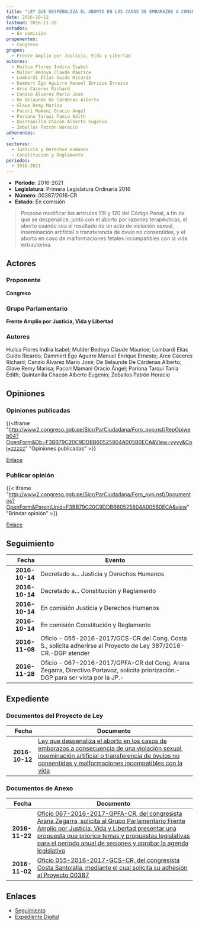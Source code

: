 ```yaml
---
title: "LEY QUE DESPENALIZA EL ABORTO EN LOS CASOS DE EMBARAZOS A CONSECUENCIA DE UNA VIOLACIÓN SEXUAL, INSEMINACIÓN ARTIFICIAL O TRANSFERENCIA DE ÓVULOS NO CONSENTIDAS Y MALFORMACIONES INCOMPATIBLES CON LA VIDA."
date: 2016-10-12
lastmod: 2016-11-28
estados: 
  - En comisión
proponentes: 
  - Congreso
grupos: 
  - Frente Amplio por Justicia, Vida y Libertad
autores: 
  - Huilca Flores Indira Isabel
  - Mulder Bedoya Claude Maurice
  - Lombardi Elías Guido Ricardo
  - Dammert Ego Aguirre Manuel Enrique Ernesto
  - Arce Cáceres Richard
  - Canzio Álvarez Mario José
  - De Belaunde De Cárdenas Alberto
  - Glave Remy Marisa
  - Pacori Mamani Oracio Ángel
  - Pariona Tarqui Tania Edith
  - Quintanilla Chacón Alberto Eugenio
  - Zeballos Patrón Horacio
adherentes: 
  - 
sectores: 
  - Justicia y Derechos Humanos
  - Constitución y Reglamento
periodos: 
  - 2016-2021
---
```


- **Periodo**: 2016-2021
- **Legislatura**: Primera Legislatura Ordinaria 2016
- **Número**: 00387/2016-CR
- **Estado**: En comisión

> Propone modificar los artículos 119 y 120 del Código Penal, a fin de que se despenalice, junto con el aborto por razones terapéuticas, el aborto cuando sea el resultado de un acto de violación sexual, inseminación artificial o transferencia de óvulo no consentidas, y el aborto en caso de malformaciones fetales incompatibles con la vida extrauterina.


## Actores

### Proponente

**Congreso**

### Grupo Parlamentario

**Frente Amplio por Justicia, Vida y Libertad**

### Autores

Huilca Flores Indira Isabel; Mulder Bedoya Claude Maurice; Lombardi Elías Guido Ricardo; Dammert Ego Aguirre Manuel Enrique Ernesto; Arce Cáceres Richard; Canzio Álvarez Mario José; De Belaunde De Cárdenas Alberto; Glave Remy Marisa; Pacori Mamani Oracio Ángel; Pariona Tarqui Tania Edith; Quintanilla Chacón Alberto Eugenio; Zeballos Patrón Horacio


## Opiniones

### Opiniones publicadas

{{<iframe "http://www2.congreso.gob.pe/Sicr/ParCiudadana/Foro_pvp.nsf/RepOpiweb04?OpenForm&Db=F3BB79C20C9DDBB60525804A005B0ECA&View=yyyy&Col=zzzzz" "Opiniones publicadas" >}}

[Enlace](http://www2.congreso.gob.pe/Sicr/ParCiudadana/Foro_pvp.nsf/RepOpiweb04?OpenForm&Db=F3BB79C20C9DDBB60525804A005B0ECA&View=yyyy&Col=zzzzz)
### Publicar opinión

{{< iframe "http://www2.congreso.gob.pe/Sicr/ParCiudadana/Foro_pvp.nsf/Documentos?OpenForm&ParentUnid=F3BB79C20C9DDBB60525804A005B0ECA&view" "Brindar opinión" >}}

[Enlace](http://www2.congreso.gob.pe/Sicr/ParCiudadana/Foro_pvp.nsf/Documentos?OpenForm&ParentUnid=F3BB79C20C9DDBB60525804A005B0ECA&view)

## Seguimiento

| Fecha | Evento |
|------:|--------|
| **2016-10-14** | Decretado a... Justicia y Derechos Humanos|
| **2016-10-14** | Decretado a... Constitución y Reglamento|
| **2016-10-14** | En comisión Justicia y Derechos Humanos|
| **2016-10-14** | En comisión Constitución y Reglamento|
| **2016-11-08** | Oficio - 055-2016-2017/GCS-CR del Cong. Costa S., solicita adherirse al Proyecto de Ley 387/2016-CR.-DGP atender|
| **2016-11-28** | Oficio - 067-2016-2017/GPFA-CR del Cong. Arana Zegarra, Directivo Portavoz, solicita priorización.-DGP para ser vista por la JP.-|


## Expediente


### Documentos del Proyecto de Ley

| Fecha | Documento |
|------:|--------|
| **2016-10-12** | [Ley que despenaliza el aborto en los casos de embarazos a consecuencia de una violación sexual, inseminación artificial o transferencia de óvulos no consentidas y malformaciones incompatibles con la vida](http://www.leyes.congreso.gob.pe/Documentos/2016_2021/Proyectos_de_Ley_y_de_Resoluciones_Legislativas/PL0038720161012.pdf) |

### Documentos de Anexo

| Fecha | Documento |
|------:|--------|
| **2016-11-22** | [Oficio 067-2016-2017-GPFA-CR, del congresista Arana Zegarra, solicita al Grupo Parlamentario Frente Amplio por Justicia, Vida y Libertad presentar una propuesta que priorice temas y propuestas legislativas para el periodo anual de sesiones y aprobar la agenda legislativa](http://www.leyes.congreso.gob.pe/Documentos/2016_2021/Oficios/Grupos_Parlamentarios/OFICIO-067-2016-2017-GPFA-CR.pdf) |
| **2016-11-02** | [Oficio 055-2016-2017-GCS-CR, del congresista Costa Santolalla, mediante el cual solicita su adhesión al Proyecto 00387](http://www.leyes.congreso.gob.pe/Documentos/2016_2021/Oficios/Congresistas/OF-055-2016-2017-GCS-CR.pdf) |

## Enlaces 

- [Seguimiento](http://www2.congreso.gob.pe/Sicr/TraDocEstProc/CLProLey2016.nsf/f7fff46988ca05b1052578e100829cc7/ddfb9dd5756d81360525804a006032fe?OpenDocument)
- [Expediente Digital](http://www2.congreso.gob.pe/Sicr/TraDocEstProc/CLProLey2016.nsf/f7fff46988ca05b1052578e100829cc7/ddfb9dd5756d81360525804a006032fe?OpenDocument&Click=05257FB7005EB655.eb71d0cf91d8294e05256cdf006b5706/$Body/0.1C6C)
